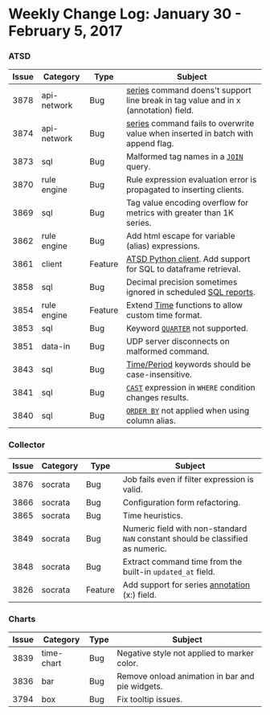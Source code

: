 Weekly Change Log: January 30 - February 5, 2017
================================================

### ATSD

| Issue| Category    | Type    | Subject                                                                              |
|------|-------------|---------|--------------------------------------------------------------------------------------| 
| 3878 | api-network | Bug     | [series](../../api/network/series.md#series-command) command doens't support line break in tag value and in x (annotation) field.     |
| 3874 | api-network | Bug     | [series](../../api/network/series.md#series-command) command fails to overwrite value when inserted in batch with append flag.| 
| 3873 | sql         | Bug     | Malformed tag names in a [`JOIN`](../../api/sql#joins) query. | 
| 3870 | rule engine | Bug     | Rule expression evaluation error is propagated to inserting clients. | 
| 3869 | sql         | Bug     | Tag value encoding overflow for metrics with greater than 1K series. | 
| 3862 | rule engine | Bug     | Add html escape for variable (alias) expressions. | 
| 3861 | client      | Feature | [ATSD Python client](https://github.com/axibase/atsd-api-python#sql-queries). Add support for SQL to dataframe retrieval.| 
| 3858 | sql         | Bug     | Decimal precision sometimes ignored in scheduled [SQL reports](../../api/sql/scheduled-sql.md).| 
| 3854 | rule engine | Feature | Extend [Time](../../rule-engine/expression.md#time-functions) functions to allow custom time format.| 
| 3853 | sql         | Bug     | Keyword [`QUARTER`](../../api/data/series/time-unit.md#time-unit) not supported. | 
| 3851 | data-in     | Bug     | UDP server disconnects on malformed command. | 
| 3843 | sql         | Bug     | [Time/Period](../../api/sql#keywords) keywords should be case-insensitive. | 
| 3841 | sql         | Bug     | [`CAST`](../../api/sql#cast) expression in `WHERE` condition changes results. | 
| 3840 | sql         | Bug     | [`ORDER BY`](../../api/sql#ordering-1) not applied when using column alias. | 

### Collector

| Issue| Category    | Type    | Subject                                                                              |
|------|-------------|---------|--------------------------------------------------------------------------------------|
| 3876 | socrata     | Bug     | Job fails even if filter expression is valid. |
| 3866 | socrata     | Bug     | Configuration form refactoring. |
| 3865 | socrata     | Bug     | Time heuristics. |
| 3849 | socrata     | Bug     | Numeric field with non-standard `NaN` constant should be classified as numeric. |
| 3848 | socrata     | Bug     | Extract command time from the built-in `updated_at` field.| 
| 3826 | socrata     | Feature | Add support for series [annotation](../../api/network/series.md#series-tags-text-value-messages) (x:) field. | 

### Charts

| Issue| Category    | Type    | Subject                                                                              |
|------|-------------|---------|--------------------------------------------------------------------------------------| 
| 3839 | time-chart  | Bug     | Negative style not applied to marker color. |
| 3836 | bar         | Bug     | Remove onload animation in bar and pie widgets. | 
| 3794 | box         | Bug     | Fix tooltip issues. | 
